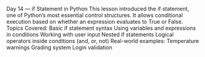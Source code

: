 Day 14 — if Statement in Python
This lesson introduced the if statement, one of Python’s most essential control structures.
It allows conditional execution based on whether an expression evaluates to True or False.
Topics Covered:
Basic if statement syntax
Using variables and expressions in conditions
Working with user input
Nested if statements
Logical operators inside conditions (and, or, not)
Real-world examples:
Temperature warnings
Grading system
Login validation
